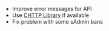 - Improve error messages for API
- Use [CHTTP Library](https://github.com/timschumi/gmod-chttp) if available
- Fix problem with some sAdmin bans
